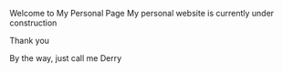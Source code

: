 ---
---

Welcome to My Personal Page
My personal website is currently under construction

Thank you

By the way, just call me Derry